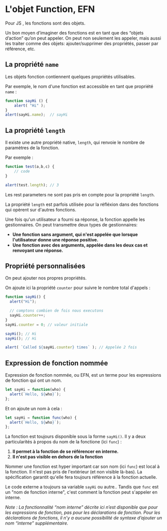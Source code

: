 # L'objet Function, EFN

Pour JS , les fonctions sont des objets.

Un bon moyen d’imaginer des fonctions est en tant que des “objets d’action” qu’on peut appeler. On peut non seulement les appeler, mais aussi les traiter comme des objets: ajouter/supprimer des propriétés, passer par référence, etc.

## La propriété `name`

Les objets fonction contiennent quelques propriétés utilisables.

Par exemple, le nom d'une fonction est accessible en tant que propriété `name` :

```javascript
function sayHi () {
    alert( "Hi" );
}
alert(sayHi.name);  // sayHi
```

## La propriété `length`

Il existe une autre propriété native, `length`, qui renvoie le nombre de paramètres de la fonction.

Par exemple :

```javascript
function test(a,b,c) {
    // code
}

alert(test.length); // 3
```

Les rest parameters ne sont pas pris en compte pour la propriété `length`.

La propriété `length` est parfois utilisée pour la réfléxion dans des fonctions qui opèrent sur d'autres fonctions.

Une fois qu'un utilisateur a fourni sa réponse, la fonction appelle les gestionnaires. On peut transmettre deux types de gestionnaires:

- **Une fonction sans argument, qui n'est appelée que lorsque l'utilisateur donne une réponse positive.**
- **Une fonction avec des arguments, appelée dans les deux cas et renvoyant une réponse.**

## Propriété personnalisées

On peut ajouter nos propres propriétés.

On ajoute ici la propriété `counter` pour suivre le nombre total d'appels :

```javascript
function sayHi() {
  alert("Hi");

  // comptons combien de fois nous executons
  sayHi.counter++;
}
sayHi.counter = 0; // valeur initiale

sayHi(); // Hi
sayHi(); // Hi

alert( `Called ${sayHi.counter} times` ); // Appelée 2 fois
```

## Expression de fonction nommée

Expression de fonction nommée, ou EFN, est un terme pour les expressions de fonction qui ont un nom.

```javascript
let sayHi = function(who) {
  alert(`Hello, ${who}`);
};
```

Et on ajoute un nom à cela :

```javascript
let sayHi = function func(who) {
  alert(`Hello, ${who}`);
};
```

La fonction est toujours disponible sous la forme `sayHi()`. Il y a deux particularités à propos du nom de la fonctione (ici `func`) :

1. **Il permet à la fonction de se référencer en interne.**
2. **Il n'est pas visible en dehors de la fonction**

Nommer une fonction est hyper important car son nom (ici `func`) est local à la fonction. Il n'est pas pris de l'extérieur (et non visible là-bas). La spécification garantit qu'elle fera toujours référence à la fonction actuelle.

Le code externe a toujours sa variable `sayHi` ou autre.. Tandis que `func` est un "nom de fonction interne", c'est comment la fonction peut s'appeler en interne.

_Note : La fonctionnalité “nom interne” décrite ici n’est disponible que pour les expressions de fonction, pas pour les déclarations de fonction. Pour les déclarations de fonctions, il n’y a aucune possibilité de syntaxe d’ajouter un nom “interne” supplémentaire._
